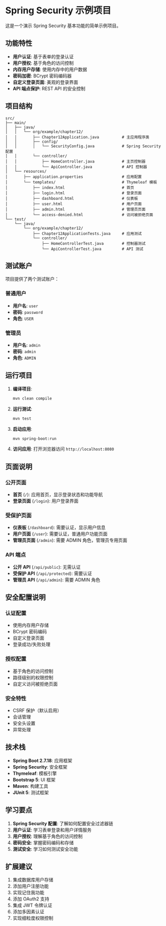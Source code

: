 # Spring Security 示例项目

这是一个演示 Spring Security 基本功能的简单示例项目。

## 功能特性

- **用户认证**: 基于表单的登录认证
- **用户授权**: 基于角色的访问控制
- **内存用户存储**: 使用内存中的用户数据
- **密码加密**: BCrypt 密码编码器
- **自定义登录页面**: 美观的登录界面
- **API 端点保护**: REST API 的安全控制

## 项目结构

```
src/
├── main/
│   ├── java/
│   │   └── org/example/chapter12/
│   │       ├── Chapter12Application.java          # 主应用程序类
│   │       ├── config/
│   │       │   └── SecurityConfig.java            # Spring Security 配置
│   │       └── controller/
│   │           ├── HomeController.java            # 主页控制器
│   │           └── ApiController.java             # API 控制器
│   └── resources/
│       ├── application.properties                 # 应用配置
│       └── templates/                             # Thymeleaf 模板
│           ├── index.html                         # 首页
│           ├── login.html                         # 登录页面
│           ├── dashboard.html                     # 仪表板
│           ├── user.html                          # 用户页面
│           ├── admin.html                         # 管理员页面
│           └── access-denied.html                 # 访问被拒绝页面
└── test/
    └── java/
        └── org/example/chapter12/
            ├── Chapter12ApplicationTests.java     # 应用测试
            └── controller/
                ├── HomeControllerTest.java        # 控制器测试
                └── ApiControllerTest.java         # API 测试
```

## 测试账户

项目提供了两个测试账户：

### 普通用户
- **用户名**: `user`
- **密码**: `password`
- **角色**: `USER`

### 管理员
- **用户名**: `admin`
- **密码**: `admin`
- **角色**: `ADMIN`

## 运行项目

1. **编译项目**:
   ```bash
   mvn clean compile
   ```

2. **运行测试**:
   ```bash
   mvn test
   ```

3. **启动应用**:
   ```bash
   mvn spring-boot:run
   ```

4. **访问应用**:
   打开浏览器访问 `http://localhost:8080`

## 页面说明

### 公开页面
- **首页** (`/`): 应用首页，显示登录状态和功能导航
- **登录页面** (`/login`): 用户登录界面

### 受保护页面
- **仪表板** (`/dashboard`): 需要认证，显示用户信息
- **用户页面** (`/user`): 需要认证，普通用户功能页面
- **管理员页面** (`/admin`): 需要 ADMIN 角色，管理员专用页面

### API 端点
- **公开 API** (`/api/public`): 无需认证
- **受保护 API** (`/api/protected`): 需要认证
- **管理员 API** (`/api/admin`): 需要 ADMIN 角色

## 安全配置说明

### 认证配置
- 使用内存用户存储
- BCrypt 密码编码
- 自定义登录页面
- 登录成功/失败处理

### 授权配置
- 基于角色的访问控制
- 路径级别的权限控制
- 自定义访问被拒绝页面

### 安全特性
- CSRF 保护（默认启用）
- 会话管理
- 安全头设置
- 异常处理

## 技术栈

- **Spring Boot 2.7.18**: 应用框架
- **Spring Security**: 安全框架
- **Thymeleaf**: 模板引擎
- **Bootstrap 5**: UI 框架
- **Maven**: 构建工具
- **JUnit 5**: 测试框架

## 学习要点

1. **Spring Security 配置**: 了解如何配置安全过滤器链
2. **用户认证**: 学习表单登录和用户详情服务
3. **用户授权**: 理解基于角色的访问控制
4. **密码安全**: 掌握密码编码和存储
5. **测试安全**: 学习如何测试安全功能

## 扩展建议

1. 集成数据库用户存储
2. 添加用户注册功能
3. 实现记住我功能
4. 添加 OAuth2 支持
5. 集成 JWT 令牌认证
6. 添加多因素认证
7. 实现细粒度权限控制
